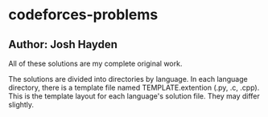 # codeforces-problems

## Author: Josh Hayden

All of these solutions are my complete original work. 

The solutions are divided into directories by language. In each language directory, there is a template file named TEMPLATE.extention (.py, .c, .cpp). This is the template layout for each language's solution file. They may differ slightly.  
